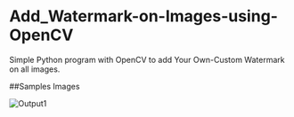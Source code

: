 # Add_Watermark-on-Images-using-OpenCV
Simple Python program with OpenCV to add Your Own-Custom Watermark on all images.

##Samples Images

![Output1](https://user-images.githubusercontent.com/17472744/79422129-e849c180-7fd9-11ea-946c-9404738f4ac5.png)

